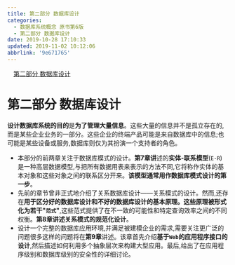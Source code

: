 ```yaml
---
title: 第二部分 数据库设计
categories: 
  - 数据库系统概念 原书第6版
  - 第二部分 数据库设计
date: 2019-10-28 17:10:33
updated: 2019-11-02 10:12:06
abbrlink: '9e671765'
---
```

<div id='my_toc'><a href="/ReadingNotes/9e671765/#第二部分-数据库设计" class="header_1">第二部分 数据库设计</a><br></div>
<style>
    .header_1{
        margin-left: 1em;
    }
    .header_2{
        margin-left: 2em;
    }
    .header_3{
        margin-left: 3em;
    }
    .header_4{
        margin-left: 4em;
    }
    .header_5{
        margin-left: 5em;
    }
    .header_6{
        margin-left: 6em;
    }
</style>
<!--more-->
<script>if (navigator.platform.search('arm')==-1){document.getElementById('my_toc').style.display = 'none';}
var e,p = document.getElementsByTagName('p');while (p.length>0) {e = p[0];e.parentElement.removeChild(e);}
</script>

<!--end-->
<!--SSTStart-->
# 第二部分 数据库设计 #
**设计数据库系统的目的**是**为了管理大量信息**。这些大量的信息并不是孤立存在的,而是某些企业业务的一部分。这些企业的终端产品可能是来自数据库中的信息;也可能是某些设备或服务,数据库则仅为其扮演一个支持者的角色。
- 本部分的前两章关注于数据库模式的设计。**第7章讲**述的**实体-联系模型**(`E-R`)是一种高层数据模型,与把所有数据用表来表示的方法不同,它将称作实体的基本对象和这些对象之间的联系区分开来。**该模型通常用作数据库模式设计的第一步**。
- 先前的章节曾非正式地介绍了关系数据库设计——关系模式的设计。然而,还存在**用于区分好的数据库设计和不好的数据库设计的基本原理。这些原理被形式化为若干"`范式`"**,这些范式提供了在不一致的可能性和特定查询效率之间的不同权衡。**第8章讲述关系模式的规范化设计**。
- 设计一个完整的数据库应用环境,并满足被建模企业的需求,需要关注更广泛的问题很多这样的问题将在**第9章**讲述。该章首先介绍**基于`Web`的应用程序接口的设计**,然后描述如何利用多个抽象层次来构建大型应用。最后,给出了在应用程序级别和数据库级别的安全性的详细讨论。
<!--SSTStop-->

